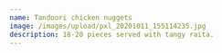 ```yaml
---
name: Tandoori chicken nuggets
image: /images/upload/pxl_20201011_155114235.jpg
description: 18-20 pieces served with tangy raita.
---
```

